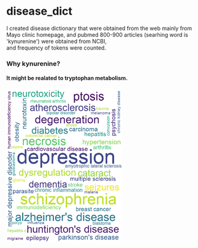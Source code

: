 # disease_dict
I created disease dictionary that were obtained from the web mainly from Mayo clinic homepage, and pubmed 800-900 articles (searhing word is 'kynurenine') were obtained from NCBI, <br>
and frequency of tokens were counted. <br>

<h3>Why kynurenine?<br></h3>
<h4>It might be realated to tryptophan metabolism.</h4>
<img src=./kynurenine_disease.png style='width:60%; height:60%;'></img>
